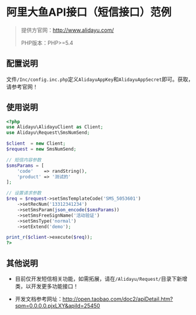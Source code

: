 # 阿里大鱼API接口（短信接口）范例

> 提供方官网：http://www.alidayu.com/
>
> PHP版本：PHP>=5.4

## 配置说明

文件`/Inc/config.inc.php`定义`AlidayuAppKey`和`AlidayuAppSecret`即可。获取，请参考官网！

## 使用说明

```php
<?php
use Alidayu\AlidayuClient as Client;
use Alidayu\Request\SmsNumSend;

$client  = new Client;
$request = new SmsNumSend;

// 短信内容参数
$smsParams = [
    'code'    => randString(),
    'product' => '测试的'
];

// 设置请求参数
$req = $request->setSmsTemplateCode('SMS_5053601')
    ->setRecNum('13312341234')
    ->setSmsParam(json_encode($smsParams))
    ->setSmsFreeSignName('活动验证')
    ->setSmsType('normal')
    ->setExtend('demo');

print_r($client->execute($req));
?>
```

## 其他说明

- 目前仅开发短信相关功能，如需拓展，请在`/Alidayu/Request/`目录下新增类，以开发更多功能接口！

- 开发文档参考网址：http://open.taobao.com/doc2/apiDetail.htm?spm=0.0.0.0.pjxLXY&apiId=25450